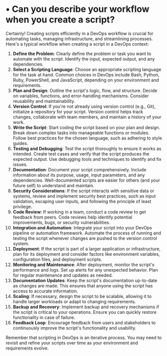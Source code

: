 # • Can you describe your workflow when you create a script?

Certainly! Creating scripts efficiently in a DevOps workflow is crucial for automating tasks, managing infrastructure, and streamlining processes. Here's a typical workflow when creating a script in a DevOps context:

1. **Define the Problem**: Clearly define the problem or task you want to automate with the script. Identify the input, expected output, and any dependencies.
2. **Select a Scripting Language**: Choose an appropriate scripting language for the task at hand. Common choices in DevOps include Bash, Python, Ruby, PowerShell, and JavaScript, depending on your environment and requirements.
3. **Plan and Design**: Outline the script's logic, flow, and structure. Decide on variables, functions, and error-handling mechanisms. Consider reusability and maintainability.
4. **Version Control**: If you're not already using version control (e.g., Git), initialize a repository for your script. Version control helps track changes, collaborate with team members, and maintain a history of your work.
5. **Write the Script**: Start coding the script based on your plan and design. Break down complex tasks into manageable functions or modules. Follow best practices for the chosen language, such as adhering to style guides.
6. **Testing and Debugging**: Test the script thoroughly to ensure it works as intended. Create test cases and verify that the script produces the expected output. Use debugging tools and techniques to identify and fix issues.
7. **Documentation**: Document your script comprehensively. Include information about its purpose, usage, input parameters, and any dependencies. Well-documented scripts are easier for others (and your future self) to understand and maintain.
8. **Security Considerations**: If the script interacts with sensitive data or systems, review and implement security best practices, such as input validation, escaping user inputs, and following the principle of least privilege.
9. **Code Review**: If working in a team, conduct a code review to get feedback from peers. Code reviews help identify potential improvements, bugs, or security vulnerabilities.
10. **Integration and Automation**: Integrate your script into your DevOps pipeline or automation framework. Automate the process of running and testing the script whenever changes are pushed to the version control system.
11. **Deployment**: If the script is part of a larger application or infrastructure, plan for its deployment and consider factors like environment variables, configuration files, and deployment scripts.
12. **Monitoring and Maintenance**: After deployment, monitor the script's performance and logs. Set up alerts for any unexpected behavior. Plan for regular maintenance and updates as needed.
13. **Documentation Updates**: Keep the script's documentation up-to-date as changes are made. This ensures that anyone using the script has access to accurate information.
14. **Scaling**: If necessary, design the script to be scalable, allowing it to handle larger workloads or adapt to changing requirements.
15. **Backup and Recovery**: Implement backup and recovery mechanisms if the script is critical to your operations. Ensure you can quickly restore functionality in case of failure.
16. **Feedback Loop**: Encourage feedback from users and stakeholders to continuously improve the script's functionality and usability.

Remember that scripting in DevOps is an iterative process. You may need to revisit and refine your scripts over time as your environment and requirements evolve.